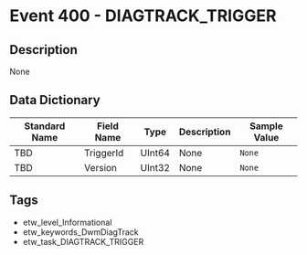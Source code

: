 # Event 400 - DIAGTRACK_TRIGGER

## Description
None

## Data Dictionary
|Standard Name|Field Name|Type|Description|Sample Value|
|---|---|---|---|---|
|TBD|TriggerId|UInt64|None|`None`|
|TBD|Version|UInt32|None|`None`|

## Tags
* etw_level_Informational
* etw_keywords_DwmDiagTrack
* etw_task_DIAGTRACK_TRIGGER